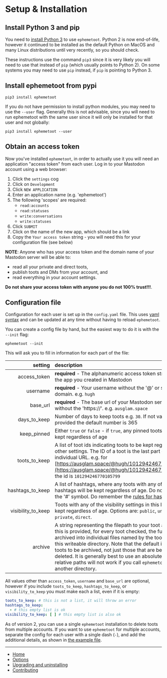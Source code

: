 # Setup & Installation

## Install Python 3 and pip

You need to [install Python 3](https://wiki.python.org/moin/BeginnersGuide/Download) to use `ephemetoot`. Python 2 is now end-of-life, however it continued to be installed as the default Python on MacOS and many Linux distributions until very recently, so you should check. 

These instructions use the command `pip3` since it is very likely you will need to use that instead of `pip` (which usually points to Python 2). On some systems you may need to use `pip` instead, if `pip` is pointing to Python 3.

## Install ephemetoot from pypi

```shell
pip3 install ephemetoot
```
If you do not have permission to install python modules, you may need to use the `--user` flag. Generally this is not advisable, since you will need to run ephemetoot with the same user since it will only be installed for that user and not globally:

```shell
pip3 install ephemetoot --user
```

## Obtain an access token

Now you've installed `ephemetoot`, in order to actually use it you will need an application "access token" from each user. Log in to your Mastodon account using a web browser:

1. Click the `settings` cog
2. Click on `Development`
3. Click `NEW APPLICATION`
4. Enter an application name (e.g. 'ephemetoot')
5. The following 'scopes' are required:
   - `read:accounts`
   - `read:statuses`
   - `write:conversations`
   - `write:statuses`
5. Click `SUBMIT`
6. Click on the name of the new app, which should be a link
7. Copy the `Your access token` string - you will need this for your configuration file (see below)

**NOTE**: Anyone who has your access token and the domain name of your Mastodon server will be able to:
* read all your private and direct toots, 
* publish toots and DMs from your account, and 
* read everything in your account settings.  

**Do not share your access token with anyone you do not 100% trust!!!**.

## Configuration file

Configuration for each user is set up in the `config.yaml` file. This uses [yaml syntax](https://yaml.org/spec/1.2/spec.html) and can be updated at any time without having to reload `ephemetoot`.

You can create a config file by hand, but the easiest way to do it is with the `--init` flag:

```shell
ephemetoot --init
```

This will ask you to fill in information for each part of the file:

| setting | description   |
| ---:  |   :---        |
| access_token | **required** - The alphanumeric access token string from the app you created in Mastodon |
| username | **required** - Your username without the '@' or server domain. e.g. `hugh`|
| base_url | **required** - The base url of your Mastodon server, without the 'https://'. e.g. `ausglam.space`|
| days_to_keep | Number of days to keep toots e.g. `30`. If not value is provided the default number is 365 |
| keep_pinned | Either `true` or `false` - if `true`, any pinned toots will be kept regardless of age |
| toots_to_keep | A list of toot ids indicating toots to be kept regardless of other settings. The ID of a toot is the last part of its individual URL. e.g. for [https://ausglam.space/@hugh/101294246770105799](https://ausglam.space/@hugh/101294246770105799) the id is `101294246770105799` |
| hashtags_to_keep | A list of hashtags, where any toots with any of these hashtags will be kept regardless of age. Do not include the '#' symbol. Do remember the [rules for hashtags](https://docs.joinmastodon.org/user/posting/#hashtags) |
| visibility_to_keep | Toots with any of the visibility settings in this list will be kept regardless of age. Options are: `public`, `unlisted`, `private`, `direct`. |
| archive | A string representing the filepath to your toot archive. If this is provided, for every toot checked, the full toot is archived into individual files named by the toot's `id` in this writeable directory. Note that the default is for **all** toots to be archived, not just those that are being deleted. It is generally best to use an absolute file path - relative paths will not work if you call `ephemetoot` from another directory. |

All values other than `access_token`, `username` and `base_url` are optional, however if you include `toots_to_keep`, `hashtags_to_keep`, or `visibility_to_keep` you must make each a list, even if it is empty:

```yaml
toots_to_keep: # this is not a list, it will throw an error
hashtags_to_keep: 
  - # this empty list is ok
visibility_to_keep: [ ] # this empty list is also ok
```

As of version 2, you can use a single `ephemetoot` installation to delete toots from multiple accounts. If you want to use `ephemetoot` for multiple accounts, separate the config for each user with a single dash (`-`), and add the additional details, as shown in [the example file](https://github.com/hughrun/ephemetoot/blob/master/example-config.yaml).

---
* [Home](./)
* [Options](./options.md)
* [Upgrading and uninstalling](./upgrade.md)
* [Contributing](./contributing.md)
